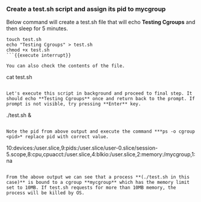 ### Create a test.sh script and assign its pid to **mycgroup**

Below command will create a test.sh file that will echo **Testing Cgroups** and then sleep for 5 minutes.
```
touch test.sh
echo "Testing Cgroups" > test.sh
chmod +x test.sh
```{{execute interrupt}}

You can also check the contents of the file.
```
cat test.sh
```{{execute}}

Let's execute this script in background and proceed to final step. It should echo **Testing Cgroups** once and return back to the prompt. If prompt is not visible, try pressing **Enter** key.
```
./test.sh &
```

Note the pid from above output and execute the command ***ps -o cgroup <pid>* replace pid with correct value.
```
10:devices:/user.slice,9:pids:/user.slice/user-0.slice/session-5.scope,8:cpu,cpuacct:/user.slice,4:blkio:/user.slice,2:memory:/mycgroup,1:na
```

From the above output we can see that a process **(./test.sh in this case)** is bound to a cgroup **mycgroup** which has the memory limit set to 10MB. If test.sh requests for more than 10MB memory, the process will be killed by OS.